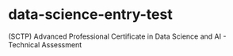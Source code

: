 # data-science-entry-test
(SCTP) Advanced Professional Certificate in Data Science and AI - Technical Assessment
